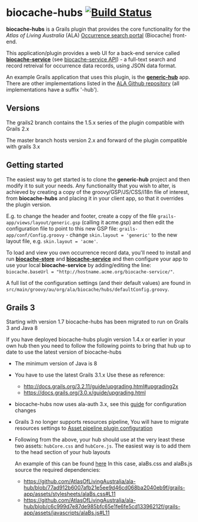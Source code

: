 # biocache-hubs [![Build Status](https://travis-ci.org/AtlasOfLivingAustralia/biocache-hubs.svg?branch=master)](http://travis-ci.org/AtlasOfLivingAustralia/biocache-hubs) 

**biocache-hubs** is a Grails plugin that provides the core functionality for the _Atlas of Living Australia_ (ALA) [Occurrence search portal](http://biocache.ala.org.au/search) (Biocache) front-end.

This application/plugin provides a web UI for a back-end service called [**biocache-service**](https://github.com/AtlasOfLivingAustralia/biocache-service) (see [biocache-service API](http://biocache.ala.org.au/ws)) - a full-text search and record retreival for occurrence data records, using JSON data format.

An example Grails application that uses this plugin, is the [**generic-hub**](https://github.com/AtlasOfLivingAustralia/generic-hub) app. There are other implementations listed in the [ALA Github repository](https://github.com/AtlasOfLivingAustralia?query=-hub) (all implementations have a suffix '-hub').

## Versions
The grails2 branch contains the 1.5.x series of the plugin compatible with Grails 2.x

The master branch hosts version 2.x and forward of the plugin compatible with grails 3.x

## Getting started
The easiest way to get started is to clone the **generic-hub** project and then modify it to suit your needs. Any functionality that you wish to alter, is achieved by creating a copy of the groovy/GSP/JS/CSS/i18n file of interest, from **biocache-hubs** and placing it in your client app, so that it overrides the plugin version.

E.g. to change the header and footer, create a copy of the file `grails-app/views/layout/generic.gsp` (calling it acme.gsp) and then edit the configuration file to point to this new GSP file: `grails-app/conf/Config.groovy` - change `skin.layout = 'generic'` to the new layout file, e.g. `skin.layout = 'acme'`.

To load and view you own occurrence record data, you'll need to install and run [**biocache-store**](https://github.com/AtlasOfLivingAustralia/biocache-store) and [**biocache-service**](https://github.com/AtlasOfLivingAustralia/biocache-service) and then configure your app to use your local **biocache-service** by adding/editing the line: `biocache.baseUrl = "http://hostname.acme.org/biocache-service/"`.

A full list of the configuration settings (and their default values) are found in `src/main/groovy/au/org/ala/biocache/hubs/defaultConfig.groovy`.

## Grails 3

Starting with version 1.7 biocache-hubs has been migrated to run on Grails 3 and Java 8

If you have deployed biocache-hubs plugin version 1.4.x or earlier in your own hub then you need to follow the following points to bring that hub up to date to use the latest version of biocache-hubs

* The minimum version of Java is 8
* You have to use the latest Grails 3.1.x 
Use these as reference: 
    * http://docs.grails.org/3.2.11/guide/upgrading.html#upgrading2x
    * https://docs.grails.org/3.0.x/guide/upgrading.html
* biocache-hubs now uses ala-auth 3.x, see this [guide](https://github.com/AtlasOfLivingAustralia/ala-auth-plugin/wiki/1.x-Migration-Guide) for configuration changes
* Grails 3 no longer supports resources pipeline, You will have to migrate resources settings to [Asset pipeline plugin configuration](http://www.asset-pipeline.com/manual/#grails3)
* Following from the above, your hub should use at the very least these two assets: `hubCore.css` and `hubCore.js`. The easiest way is to add them to the head section of your hub layouts
    
    An example of this can be found [here](https://github.com/AtlasOfLivingAustralia/ala-hub/blob/c6c999d7e87de985bfc65e1fe6fe5cd13396212f/grails-app/views/layouts/generic.gsp#L9-L10)
   In this case, alaBs.css and alaBs.js source the required dependencies:
   * https://github.com/AtlasOfLivingAustralia/ala-hub/blob/77ad912b6007afb21e5ee9d46cd068ba2040eb9f/grails-app/assets/stylesheets/alaBs.css#L11
   * https://github.com/AtlasOfLivingAustralia/ala-hub/blob/c6c999d7e87de985bfc65e1fe6fe5cd13396212f/grails-app/assets/javascripts/alaBs.js#L11
   

